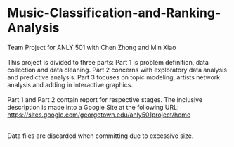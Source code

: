 # Music-Classification-and-Ranking-Analysis
Team Project for ANLY 501 with Chen Zhong and Min Xiao <br><br>
This project is divided to three parts: Part 1 is problem definition, data collection and data cleaning. Part 2 concerns with exploratory data analysis and predictive analysis. Part 3 focuses on topic modeling, artists network analysis and adding in interactive graphics.<br><br>
Part 1 and Part 2 contain report for respective stages. The inclusive description is made into a Google Site at the following URL: https://sites.google.com/georgetown.edu/anly501project/home<br><br>

Data files are discarded when committing due to excessive size.
